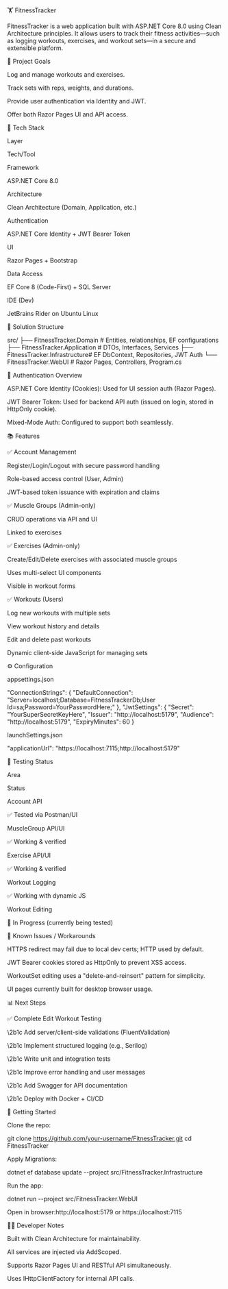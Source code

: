 🏋️ FitnessTracker

FitnessTracker is a web application built with ASP.NET Core 8.0 using Clean Architecture principles. It allows users to track their fitness activities—such as logging workouts, exercises, and workout sets—in a secure and extensible platform.

📌 Project Goals

Log and manage workouts and exercises.

Track sets with reps, weights, and durations.

Provide user authentication via Identity and JWT.

Offer both Razor Pages UI and API access.

💠 Tech Stack

Layer

Tech/Tool

Framework

ASP.NET Core 8.0

Architecture

Clean Architecture (Domain, Application, etc.)

Authentication

ASP.NET Core Identity + JWT Bearer Token

UI

Razor Pages + Bootstrap

Data Access

EF Core 8 (Code-First) + SQL Server

IDE (Dev)

JetBrains Rider on Ubuntu Linux

📂 Solution Structure

src/
├── FitnessTracker.Domain        # Entities, relationships, EF configurations
├── FitnessTracker.Application   # DTOs, Interfaces, Services
├── FitnessTracker.Infrastructure# EF DbContext, Repositories, JWT Auth
└── FitnessTracker.WebUI         # Razor Pages, Controllers, Program.cs

🔐 Authentication Overview

ASP.NET Core Identity (Cookies): Used for UI session auth (Razor Pages).

JWT Bearer Token: Used for backend API auth (issued on login, stored in HttpOnly cookie).

Mixed-Mode Auth: Configured to support both seamlessly.

📚 Features

✅ Account Management

Register/Login/Logout with secure password handling

Role-based access control (User, Admin)

JWT-based token issuance with expiration and claims

✅ Muscle Groups (Admin-only)

CRUD operations via API and UI

Linked to exercises

✅ Exercises (Admin-only)

Create/Edit/Delete exercises with associated muscle groups

Uses multi-select UI components

Visible in workout forms

✅ Workouts (Users)

Log new workouts with multiple sets

View workout history and details

Edit and delete past workouts

Dynamic client-side JavaScript for managing sets

⚙️ Configuration

appsettings.json

"ConnectionStrings": {
  "DefaultConnection": "Server=localhost;Database=FitnessTrackerDb;User Id=sa;Password=YourPasswordHere;"
},
"JwtSettings": {
  "Secret": "YourSuperSecretKeyHere",
  "Issuer": "http://localhost:5179",
  "Audience": "http://localhost:5179",
  "ExpiryMinutes": 60
}

launchSettings.json

"applicationUrl": "https://localhost:7115;http://localhost:5179"

🧪 Testing Status

Area

Status

Account API

✅ Tested via Postman/UI

MuscleGroup API/UI

✅ Working & verified

Exercise API/UI

✅ Working & verified

Workout Logging

✅ Working with dynamic JS

Workout Editing

🧰 In Progress (currently being tested)

🚧 Known Issues / Workarounds

HTTPS redirect may fail due to local dev certs; HTTP used by default.

JWT Bearer cookies stored as HttpOnly to prevent XSS access.

WorkoutSet editing uses a "delete-and-reinsert" pattern for simplicity.

UI pages currently built for desktop browser usage.

📊 Next Steps

✅ Complete Edit Workout Testing

\2b1c Add server/client-side validations (FluentValidation)

\2b1c Implement structured logging (e.g., Serilog)

\2b1c Write unit and integration tests

\2b1c Improve error handling and user messages

\2b1c Add Swagger for API documentation

\2b1c Deploy with Docker + CI/CD

🚀 Getting Started

Clone the repo:

git clone https://github.com/your-username/FitnessTracker.git
cd FitnessTracker

Apply Migrations:

dotnet ef database update --project src/FitnessTracker.Infrastructure

Run the app:

dotnet run --project src/FitnessTracker.WebUI

Open in browser:http://localhost:5179 or https://localhost:7115

👨‍💼 Developer Notes

Built with Clean Architecture for maintainability.

All services are injected via AddScoped.

Supports Razor Pages UI and RESTful API simultaneously.

Uses IHttpClientFactory for internal API calls.
